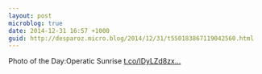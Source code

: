 ```yaml
---
layout: post
microblog: true
date: 2014-12-31 16:57 +1000
guid: http://desparoz.micro.blog/2014/12/31/t550183867119042560.html
---
```

Photo of the Day:Operatic Sunrise [t.co/IDyLZd8zx...](http://t.co/IDyLZd8zxw)
